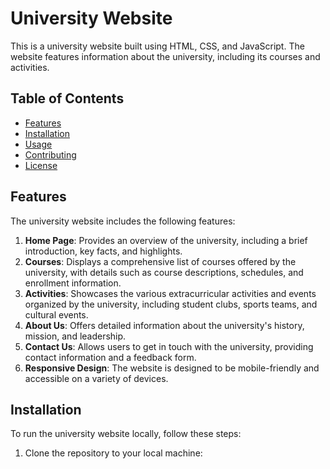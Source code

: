 # University Website

This is a university website built using HTML, CSS, and JavaScript. The website features information about the university, including its courses and activities.

## Table of Contents
- [Features](#features)
- [Installation](#installation)
- [Usage](#usage)
- [Contributing](#contributing)
- [License](#license)

## Features

The university website includes the following features:

1. **Home Page**: Provides an overview of the university, including a brief introduction, key facts, and highlights.
2. **Courses**: Displays a comprehensive list of courses offered by the university, with details such as course descriptions, schedules, and enrollment information.
3. **Activities**: Showcases the various extracurricular activities and events organized by the university, including student clubs, sports teams, and cultural events.
4. **About Us**: Offers detailed information about the university's history, mission, and leadership.
5. **Contact Us**: Allows users to get in touch with the university, providing contact information and a feedback form.
6. **Responsive Design**: The website is designed to be mobile-friendly and accessible on a variety of devices.

## Installation

To run the university website locally, follow these steps:

1. Clone the repository to your local machine:
